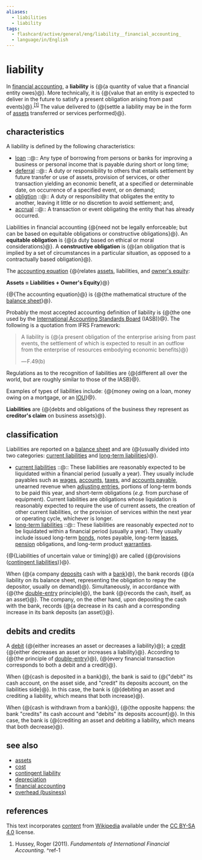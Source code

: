 ```yaml
---
aliases:
  - liabilities
  - liability
tags:
  - flashcard/active/general/eng/liability__financial_accounting_
  - language/in/English
---
```


# liability

In [financial accounting](financial%20accounting.md), a __liability__ is {@{a quantity of value that a financial entity owes}@}. More technically, it is {@{value that an entity is expected to deliver in the future to satisfy a present obligation arising from past events}@}.<sup>[\[1\]](#^ref-1)</sup> The value delivered to {@{settle a liability may be in the form of [assets](asset.md) transferred or services performed}@}. <!--SR:!2025-06-27,213,330!2026-04-10,398,310!2025-07-11,224,330-->

## characteristics

A liability is defined by the following characteristics:

- [loan](loan.md) ::@:: Any type of borrowing from persons or banks for improving a business or personal income that is payable during short or long time; <!--SR:!2025-05-18,168,310!2025-06-10,195,310-->
- [deferral](deferral.md) ::@::  A duty or responsibility to others that entails settlement by future transfer or use of assets, provision of services, or other transaction yielding an economic benefit, at a specified or determinable date, on occurrence of a specified event, or on demand; <!--SR:!2025-05-12,146,250!2026-03-29,408,310-->
- [obligtion](obligation.md) ::@:: A duty or responsibility that obligates the entity to another, leaving it little or no discretion to avoid settlement; and, <!--SR:!2025-07-02,189,270!2025-09-18,281,330-->
- [accrual](accrual.md) ::@:: A transaction or event obligating the entity that has already occurred. <!--SR:!2025-07-20,232,330!2027-03-06,688,330-->

Liabilities in financial accounting {@{need not be legally enforceable; but can be based on equitable obligations or constructive obligations}@}. An __equitable obligation__ is {@{a duty based on ethical or moral considerations}@}. A __constructive obligation__ is {@{an obligation that is implied by a set of circumstances in a particular situation, as opposed to a contractually based obligation}@}. <!--SR:!2025-06-19,202,310!2025-10-12,299,330!2026-04-25,421,290-->

The [accounting equation](accounting%20equation.md) {@{relates [assets](asset.md), liabilities, and [owner's equity](equity%20(finance).md): <p> __Assets = Liabilities + Owner's Equity__}@} <!--SR:!2025-09-15,278,330-->

{@{The accounting equation}@} is {@{the mathematical structure of the [balance sheet](balance%20sheet.md)}@}. <!--SR:!2025-08-14,252,330!2025-11-04,317,330-->

Probably the most accepted accounting definition of liability is {@{the one used by the [International Accounting Standards Board](International%20Accounting%20Standards%20Board.md) (IASB)}@}. The following is a quotation from IFRS Framework: <!--SR:!2027-01-28,656,330-->

> A liability is {@{a present obligation of the enterprise arising from past events, the settlement of which is expected to result in an outflow from the enterprise of resources embodying economic benefits}@}
>
> —&hairsp;F.49(b) <!--SR:!2025-05-13,174,310-->

Regulations as to the recognition of liabilities are {@{different all over the world, but are roughly similar to those of the IASB}@}. <!--SR:!2025-06-08,183,310-->

Examples of types of liabilities include: {@{money owing on a loan, money owing on a mortgage, or an [IOU](IOU.md)}@}. <!--SR:!2025-05-26,183,310-->

__Liabilities__ are {@{debts and obligations of the business they represent as __creditor's claim__ on business assets}@}. <!--SR:!2025-05-26,174,310-->

## classification

Liabilities are reported on a [balance sheet](balance%20sheet.md) and are {@{usually divided into two categories: [current liabilities](current%20liability.md) and [long-term liabilities](long-term%20liabilities.md)}@}. <!--SR:!2025-10-04,291,330-->

- [current liabilities](current%20liability.md) ::@:: These liabilities are reasonably expected to be liquidated within a financial period (usually a year). They usually include payables such as [wages](wage.md), [accounts](account%20(bookkeeping).md), [taxes](tax.md), and [accounts payable](accounts%20payable.md), unearned revenue when [adjusting entries](adjusting%20entries.md), portions of long-term bonds to be paid this year, and short-term obligations (_e.g._ from purchase of equipment). Current liabilities are obligations whose liquidation is reasonably expected to require the use of current assets, the creation of other current liabilities, or the provision of services within the next year or operating cycle, whichever is longer. <!--SR:!2025-07-09,204,270!2025-09-14,260,290-->
- [long-term liabilities](long-term%20liabilities.md) ::@:: These liabilities are reasonably expected _not_ to be liquidated within a financial period (usually a year). They usually include issued long-term [bonds](bond%20(finance).md), notes payable, long-term [leases](lease.md), [pension](pension.md) obligations, and long-term product [warranties](warranty.md). <!--SR:!2025-06-12,187,310!2025-06-20,202,310-->

{@{Liabilities of uncertain value or timing}@} are called {@{provisions ([contingent liabilities](contingent%20liability.md))}@}. <!--SR:!2025-10-27,310,330!2025-06-28,197,310-->

When {@{a company [deposits](deposit%20account.md) cash with a [bank](bank.md)}@}, the bank records {@{a liability on its balance sheet, representing the obligation to repay the depositor, usually on demand}@}. Simultaneously, in accordance with {@{the [double-entry](double-entry%20bookkeeping.md) principle}@}, the bank {@{records the cash, itself, as an asset}@}. The company, on the other hand, upon depositing the cash with the bank, records {@{a decrease in its cash and a corresponding increase in its bank deposits (an asset)}@}. <!--SR:!2025-09-04,268,330!2025-05-01,164,310!2025-10-11,298,330!2025-09-03,267,330!2025-09-06,269,330-->

## debits and credits

A [debit](debits%20and%20credits.md) {@{either increases an asset or decreases a liability}@}; a [credit](debits%20and%20credits.md) {@{either decreases an asset or increases a liability}@}. According to {@{the principle of [double-entry](double-entry%20bookkeeping.md)}@}, {@{every financial transaction corresponds to both a debit and a credit}@}. <!--SR:!2025-08-11,250,330!2025-06-27,208,310!2025-06-09,194,310!2025-08-31,264,330-->

When {@{cash is deposited in a bank}@}, the bank is said to {@{"debit" its cash account, on the asset side, and "credit" its deposits account, on the liabilities side}@}. In this case, the bank is {@{debiting an asset and crediting a liability, which means that both increase}@}. <!--SR:!2025-05-10,172,310!2025-06-03,189,310!2027-03-03,679,330-->

When {@{cash is withdrawn from a bank}@}, {@{the opposite happens: the bank "credits" its cash account and "debits" its deposits account}@}. In this case, the bank is {@{crediting an asset and debiting a liability, which means that both decrease}@}. <!--SR:!2025-07-06,220,330!2025-08-02,242,330!2025-09-25,286,330-->

## see also

- [assets](asset.md)
- [cost](cost.md)
- [contingent liability](contingent%20liability.md)
- [depreciation](depreciation.md)
- [financial accounting](financial%20accounting.md)
- [overhead (business)](overhead%20(business).md)

## references

This text incorporates [content](https://en.wikipedia.org/wiki/liability_(financial_accounting)) from [Wikipedia](Wikipedia.md) available under the [CC BY-SA 4.0](https://creativecommons.org/licenses/by-sa/4.0/) license.

1. Hussey, Roger (2011). _Fundamentals of International Financial Accounting_. <a id="^ref-1"></a>^ref-1
